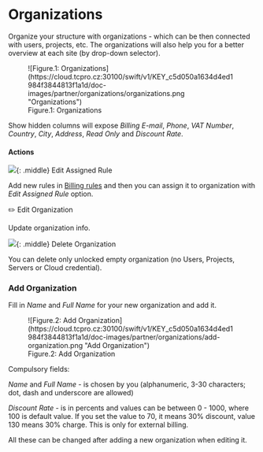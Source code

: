 # **Organizations**

Organize your structure with organizations - which can be then connected with users, projects, etc. The organizations will also help you for a better overview at each site (by drop-down selector).

<figure markdown>
  ![Figure.1: Organizations](https://cloud.tcpro.cz:30100/swift/v1/KEY_c5d050a1634d4ed1984f3844813f1a1d/doc-images/partner/organizations/organizations.png "Organizations")
  <figcaption> Figure.1: Organizations </figcaption>
</figure>

Show hidden columns will expose *Billing E-mail*, *Phone*, *VAT Number*, *Country*, *City*, *Address*, *Read Only* and *Discount Rate*.

#### Actions

![](https://cloud.tcpro.cz:30100/swift/v1/KEY_c5d050a1634d4ed1984f3844813f1a1d/doc-images/partner/organizations/edit-assigned-rule.png){: .middle} Edit Assigned Rule

Add new rules in [Billing rules](../billing-rules) and then you can assign it to organization with *Edit Assigned Rule* option.

:pencil2: Edit Organization

Update organization info.

![](https://cloud.tcpro.cz:30100/swift/v1/KEY_c5d050a1634d4ed1984f3844813f1a1d/doc-images/icons/delete.png){: .middle} Delete Organization

You can delete only unlocked empty organization (no Users, Projects, Servers or Cloud credential).

### Add Organization

Fill in *Name* and *Full Name* for your new organization and add it.

<figure markdown>
  ![Figure.2: Add Organization](https://cloud.tcpro.cz:30100/swift/v1/KEY_c5d050a1634d4ed1984f3844813f1a1d/doc-images/partner/organizations/add-organization.png "Add Organization")
  <figcaption> Figure.2: Add Organization </figcaption>
</figure>

Compulsory fields:

*Name* and *Full Name* - is chosen by you (alphanumeric, 3-30 characters; dot, dash and underscore are allowed)

*Discount Rate* - is in percents and values can be between 0 - 1000, where 100 is default value.  If you set the value to 70, it means 30% discount, value 130 means 30% charge. This is only for external billing.

All these can be changed after adding a new organization when editing it.
